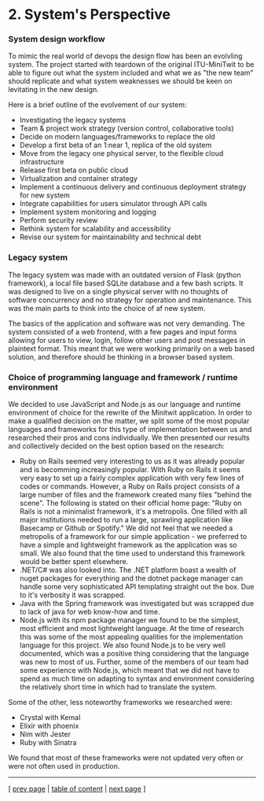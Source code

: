 # 2. System's Perspective

### System design workflow
To mimic the real world of devops the design flow has been an evolvling system. The project started with teardown of the original ITU-MiniTwit to be able to figure out what the system included and what we as "the new team" should replicate and what system weaknesses we should be keen on levitating in the new design.

Here is a brief outline of the evolvement of our system:
- Investigating the legacy systems
- Team & project work strategy (version control, collaborative tools)
- Decide on modern languages/frameworks to replace the old
- Develop a first beta of an 1:near 1, replica of the old system
- Move from the legacy one physical server, to the flexible cloud infrastructure
- Release first beta on public cloud
- Virtualization and container strategy
- Implement a continuous delivery and continuous deployment strategy for new system
- Integrate capabilities for users simulator through API calls
- Implement system monitoring and logging
- Perform security review
- Rethink system for scalability and accessibility
- Revise our system for maintainability and technical debt

### Legacy system
The legacy system was made with an outdated version of Flask (python framework), a local file based SQLite database and a few bash scripts. It was designed to live on a single physical server with no thoughts of software concurrency and no strategy for operation and maintenance. This was the main parts to think into the choice of af new system.

The basics of the application and software was not very demanding. The system consisted of a web frontend, with a few pages and input forms allowing for users to view, login, follow other users and post messages in plaintext format. This meant that we were working primarily on a web based solution, and therefore should be thinking in a browser based system.

### Choice of programming language and framework / runtime environment
We decided to use JavaScript and Node.js as our language and runtime environment of choice for the rewrite of the Minitwit application. In order to make a qualified decision on the matter, we split some of the most popular languages and frameworks for this type of implementation between us and researched their pros and cons individually. We then presented our results and collectively decided on the best option based on the research: 

- Ruby on Rails seemed very interesting to us as it was already popular and is becomming increasingly popular. With Ruby on Rails it seems very easy to set up a fairly complex application with very few lines of codes or commands. However, a Ruby on Rails project consists of a large number of files and the framework created many files "behind the scene". The following is stated on their official home page: "Ruby on Rails is not a minimalist framework, it's a metropolis. One filled with all major institutions needed to run a large, sprawling application like Basecamp or Github or Spotify." We did not feel that we needed a metropolis of a framework for our simple application - we preferred to have a simple and lightweight framework as the application was so small. We also found that the time used to understand this framework would be better spent elsewhere.
- .NET/C# was also looked into. The .NET platform boast a wealth of nuget packages for everything and the dotnet package manager can handle some very sophisticated API templating straight out the box. Due to it's verbosity it was scrapped.
- Java with the Spring framework was investigated but was scrapped due to lack of java for web know-how and time.
- Node.js with its npm package manager we found to be the simplest, most efficient and most lightweight language. At the time of research this was some of the most appealing qualities for the implementation language for this project. We also found Node.js to be very well documented, which was a positive thing considering that the language was new to most of us. Further, some of the members of our team had some experience with Node.js, which meant that we did not have to spend as much time on adapting to syntax and environment considering the relatively short time in which had to translate the system.

Some of the other, less noteworthy frameworks we researched were:
- Crystal with Kemal
- Elixir with phoenix
- Nim with Jester
- Ruby with Sinatra

We found that most of these frameworks were not updated very often or were not often used in production.

---
[ [prev page](../chapters/100_preface_and_introduction.md) | [table of content](../table_of_content.md) | [next page](../chapters/201_design_and_architecture.md) ]